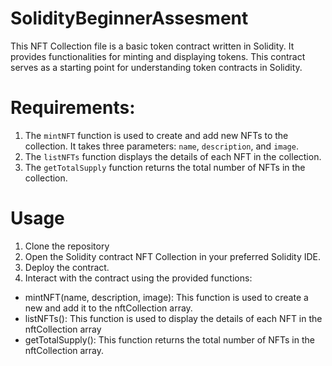 # SolidityBeginnerAssesment
This NFT Collection file is a basic token contract written in Solidity. It provides functionalities for minting and displaying tokens. This contract serves as a starting point for understanding token contracts in Solidity.
# Requirements:
1. The `mintNFT` function is used to create and add new NFTs to the collection. It takes three parameters: `name`, `description`, and `image`.
2. The `listNFTs` function displays the details of each NFT in the collection.
3.  The `getTotalSupply` function returns the total number of NFTs in the collection.
# Usage
1. Clone the repository
2. Open the Solidity contract NFT Collection in your preferred Solidity IDE.
3. Deploy the contract.
4. Interact with the contract using the provided functions:
- mintNFT(name, description, image): This function is used to create a new and add it to the nftCollection array.
- listNFTs(): This function is used to display the details of each NFT in the nftCollection array
- getTotalSupply(): This function returns the total number of NFTs in the nftCollection array.
